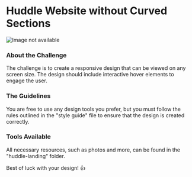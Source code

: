 # Huddle Website without Curved Sections

![Image not available](https://www.google.com/url?sa=i&url=https%3A%2F%2Fwww.frontendmentor.io%2Fchallenges%2Fhuddle-landing-page-with-alternating-feature-blocks-5ca5f5981e82137ec91a5100&psig=AOvVaw1YQzEmdK5V3oo2lypV-vEv&ust=1690887051654000&source=images&cd=vfe&opi=89978449&ved=0CBEQjRxqFwoTCKjr16LjuIADFQAAAAAdAAAAABAE)

### About the Challenge

The challenge is to create a responsive design that can be viewed on any screen size. The design should include interactive hover elements to engage the user.

### The Guidelines

You are free to use any design tools you prefer, but you must follow the rules outlined in the "style guide" file to ensure that the design is created correctly.

### Tools Available

All necessary resources, such as photos and more, can be found in the "huddle-landing" folder.

Best of luck with your design! 👍
